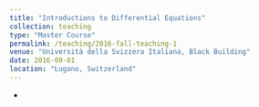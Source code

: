 ```yaml
---
title: "Introductions to Differential Equations"
collection: teaching
type: "Master Course"
permalink: /teaching/2016-fall-teaching-1
venue: "Università della Svizzera Italiana, Black Building"
date: 2016-09-01
location: "Lugano, Switzerland"
---
```


* 


